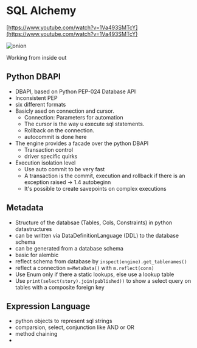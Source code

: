 # SQL Alchemy

[https://www.youtube.com/watch?v=1Va493SMTcY](https://www.youtube.com/watch?v=1Va493SMTcY)

![onion](./images/sqlalchemy_onion.png)

Working from inside out

## Python DBAPI

- DBAPI, based on Python PEP-024 Database API
- Inconsistent PEP
- six different formats
- Basicly ased on connection and cursor.
  - Connection: Parameters for automation
  - The cursor is the way u execute sql statements.
  - Rollback on the connection.
  - autocommit is done here
- The engine provides a facade over the python DBAPI
  - Transaction control
  - driver specific quirks
- Execution isolation level
  - Use auto commit to be very fast
  - A transaction is the commit, execution and rollback if there is an exception raised -> 1.4 autobeginn
  - It's possible to create savepoints on complex executions

## Metadata

- Structure of the databsae (Tables, Cols, Constraints) in python datastructures
- can be written via DataDefinitionLanguage (DDL) to the database schema
- can be generated from a database schema
- basic for alembic
- reflect schema from database by `inspect(engine).get_tablenames()`
- reflect a connection `m=MetaData()` with `m.reflect(conn)`
- Use Enum only if there a static lookups, else use a lookup table
- Use `print(select(story).join(published))` to show a select query on tables with a composite foreign key

## Expression Language

- python objects to represent sql strings
- comparsion, select, conjunction like AND or OR
- method chaining
- 
